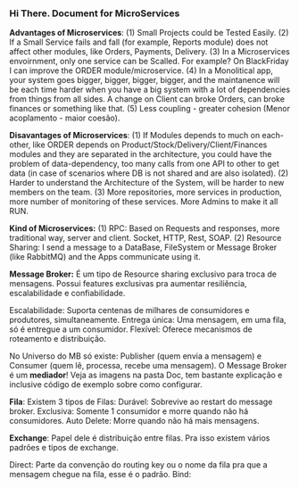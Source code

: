 ### Hi There. Document for MicroServices

**Advantages of Microservices**:
(1) Small Projects could be Tested Easily.
(2) If a Small Service fails and fall (for example, Reports module) does not affect other modules, like Orders, Payments, Delivery.
(3) In a Microservices envoirnment, only one service can be Scalled. For example? On BlackFriday I can improve the ORDER module/microservice.
(4) In a Monolitical app, your system goes bigger, bigger, bigger, bigger, and the maintanence will be each time harder when you have a big system with a lot of dependencies from things from all sides. A change on Client can broke Orders, can broke finances or something like that.
(5) Less coupling - greater cohesion (Menor acoplamento - maior coesão).

**Disavantages of Microservices**:
(1) If Modules depends to much on each-other, like ORDER depends on Product/Stock/Delivery/Client/Finances modules and they are separated in the architecture, you could have the problem of data-dependency, too many calls from one API to other to get data (in case of scenarios where DB is not shared and are also isolated).
(2) Harder to understand the Architecture of the System, will be harder to new members on the team.
(3) More repositories, more services in production, more number of monitoring of these services. More Admins to make it all RUN.

**Kind of Microservices:**
(1) RPC: Based on Requests and responses, more traditional way, server and client. Socket, HTTP, Rest, SOAP.
(2) Resource Sharing: I send a message to a DataBase, FileSystem or Message Broker (like RabbitMQ) and the Apps communicate using it.

**Message Broker:**
É um tipo de Resource sharing exclusivo para troca de mensagens. Possui features exclusivas pra aumentar resiliência, escalabilidade e confiabilidade.

Escalabilidade: Suporta centenas de milhares de consumidores e produtores, simultaneamente.
Entrega única: Uma mensagem, em uma fila, só é entregue a um consumidor.
Flexível: Oferece mecanismos de roteamento e distribuição.

No Universo do MB só existe: Publisher (quem envia a mensagem) e Consumer (quem lê, processa, recebe uma mensagem).
O Message Broker é um **mediador**! Veja as imagens na pasta Doc, tem bastante explicação e inclusive código de exemplo sobre como configurar. 

**Fila**:
Existem 3 tipos de Filas:
Durável: Sobrevive ao restart do message broker.
Exclusiva: Somente 1 consumidor e morre quando não há consumidores.
Auto Delete: Morre quando não há mais mensagens.

**Exchange**:
Papel dele é distribuição entre filas. Pra isso existem vários padrões e tipos de exchange.

Direct: Parte da convenção do routing key ou o nome da fila pra que a mensagem chegue na fila, esse é o padrão.
Bind: 